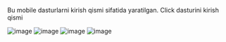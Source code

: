 Bu mobile dasturlarni kirish qismi sifatida yaratilgan. Click dasturini kirish qismi

![image](https://github.com/SaparbayevSarvarbek/ClickOpen/assets/155668531/5fa732c8-2301-4ddb-a0e9-07eb4875d1aa)
![image](https://github.com/SaparbayevSarvarbek/ClickOpen/assets/155668531/369e60c1-9caa-49e8-aecb-d538e7f8ebc8)
![image](https://github.com/SaparbayevSarvarbek/ClickOpen/assets/155668531/07118fc8-4bb6-469e-98ba-418390f7143f)
![image](https://github.com/SaparbayevSarvarbek/ClickOpen/assets/155668531/6fe13856-7419-4fee-9794-1f54058de1da)

